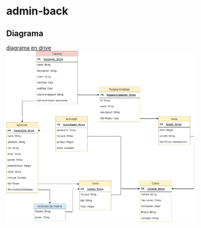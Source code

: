 # admin-back

## Diagrama
[diagrama en drive](https://drive.google.com/file/d/1HFx1klxpwq0Tgb0Tj1CgIX43ope67na3/view?usp=sharing)
![diagram](Super_diagrama.jpg)